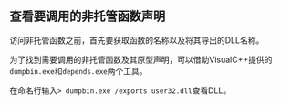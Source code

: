 
## 查看要调用的非托管函数声明    

访问非托管函数之前，首先要获取函数的名称以及将其导出的DLL名称。    

为了找到需要调用的非托管函数及其原型声明，可以借助VisualC++提供的`dumpbin.exe`和`depends.exe`两个工具。    

在命名行输入`> dumpbin.exe /exports user32.dll`查看DLL。      


<br />
<br />